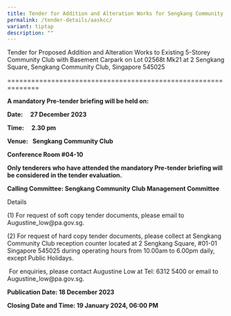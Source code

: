 ```yaml
---
title: Tender for Addition and Alteration Works for Sengkang Community Club
permalink: /tender-details/aaskcc/
variant: tiptap
description: ""
---
```

<p>Tender for Proposed Addition and Alteration Works to Existing 5-Storey Community Club with Basement Carpark on Lot 02568t Mk21 at 2 Sengkang Square, Sengkang Community Club, Singapore 545025</p><p>==============================================================</p><p><strong>A mandatory Pre-tender briefing will be held on:</strong></p><p><strong>Date:  27 December 2023</strong></p><p><strong>Time:  2.30 pm</strong></p><p><strong>Venue:  Sengkang Community Club    </strong></p><p><strong>Conference Room #04-10</strong></p><p><strong>Only tenderers who have attended the mandatory Pre-tender briefing will be considered in the tender evaluation.</strong></p><p><strong>Calling Committee: Sengkang Community Club Management Committee</strong></p><p></p><p>Details</p><p>(1) For request of soft copy tender documents, please email to <a rel="noopener noreferrer nofollow" target="_blank">Augustine_low@pa.gov.sg</a>.</p><p>(2) For request of hard copy tender documents, please collect at Sengkang Community Club reception counter located at 2 Sengkang Square, #01-01 Singapore 545025 during operating hours from 10.00am to 6.00pm daily, except Public Holidays.</p><p>&nbsp;For enquiries, please contact Augustine Low at Tel: 6312 5400 or email to <a rel="noopener noreferrer nofollow" target="_blank">Augustine_low@pa.gov.sg.</a></p><p></p><p><strong>Publication Date: 18 December 2023</strong></p><p><strong>Closing Date and Time: 19 January 2024, 06:00 PM</strong></p><p></p>